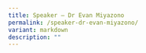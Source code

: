 ```yaml
---
title: Speaker – Dr Evan Miyazono
permalink: /speaker-dr-evan-miyazono/
variant: markdown
description: ""
---
```


